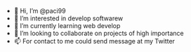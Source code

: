 - 👋 Hi, I’m @paci99
- 👀 I’m interested in develop softwarew
- 🌱 I’m currently learning web develop
- 💞️ I’m looking to collaborate on projects of high importance
- 📫 For contact to me could send message at my Twitter


<!---
paci99/paci99 is a ✨ special ✨ repository because its `README.md` (this file) appears on your GitHub profile.
You can click the Preview link to take a look at your changes.
--->
